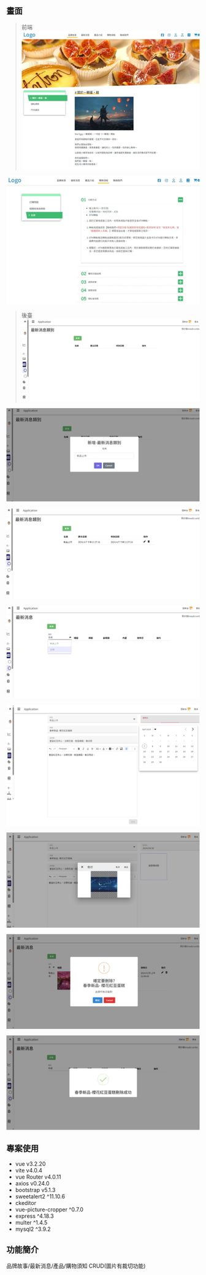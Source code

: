
## 畫面
>前端
![消息類別清單](/readme-img/frontend/story.jpeg)

![消息類別新增](/readme-img/frontend/faq.jpeg)

>後臺
![消息類別清單](/readme-img/backend//1.jpeg)

![消息類別新增](/readme-img/backend//2.jpeg)

![消息類別新增結果](/readme-img/backend//3.jpeg)

![消息清單](/readme-img/backend//4.jpeg)

![消息新增-發布日期選擇](/readme-img/backend//6.jpeg)

![消息新增-縮圖裁切](/readme-img/backend//8.jpeg)

![消息刪除](/readme-img/backend//16.jpeg)

![消息刪除結果](/readme-img/backend//17.png)

## 專案使用

- vue v3.2.20
- vite v4.0.4
- vue Router v4.0.11
- axios v0.24.0
- bootstrap v5.1.3
- sweetalert2 ^11.10.6
- ckeditor
- vue-picture-cropper ^0.7.0
- express ^4.18.3
- multer ^1.4.5
- mysql2 ^3.9.2

## 功能簡介

品牌故事/最新消息/產品/購物須知 CRUD(圖片有裁切功能)


